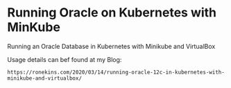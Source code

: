 # Running Oracle on Kubernetes with MinKube
Running an Oracle Database in Kubernetes with Minikube and VirtualBox


Usage details can bef found at my Blog:
```
https://ronekins.com/2020/03/14/running-oracle-12c-in-kubernetes-with-minikube-and-virtualbox/
```
